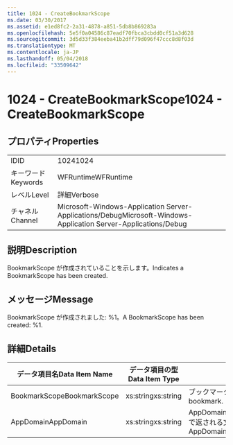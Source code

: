 ```yaml
---
title: 1024 - CreateBookmarkScope
ms.date: 03/30/2017
ms.assetid: e1ed8fc2-2a31-4878-a851-5db8b869283a
ms.openlocfilehash: 5e5f0a04586c87eadf70fbca3cbdd0cf51a3d628
ms.sourcegitcommit: 3d5d33f384eeba41b2dff79d096f47ccc8d8f03d
ms.translationtype: MT
ms.contentlocale: ja-JP
ms.lasthandoff: 05/04/2018
ms.locfileid: "33509642"
---
```

# <a name="1024---createbookmarkscope"></a><span data-ttu-id="e70cb-102">1024 - CreateBookmarkScope</span><span class="sxs-lookup"><span data-stu-id="e70cb-102">1024 - CreateBookmarkScope</span></span>
## <a name="properties"></a><span data-ttu-id="e70cb-103">プロパティ</span><span class="sxs-lookup"><span data-stu-id="e70cb-103">Properties</span></span>  
  
|||  
|-|-|  
|<span data-ttu-id="e70cb-104">ID</span><span class="sxs-lookup"><span data-stu-id="e70cb-104">ID</span></span>|<span data-ttu-id="e70cb-105">1024</span><span class="sxs-lookup"><span data-stu-id="e70cb-105">1024</span></span>|  
|<span data-ttu-id="e70cb-106">キーワード</span><span class="sxs-lookup"><span data-stu-id="e70cb-106">Keywords</span></span>|<span data-ttu-id="e70cb-107">WFRuntime</span><span class="sxs-lookup"><span data-stu-id="e70cb-107">WFRuntime</span></span>|  
|<span data-ttu-id="e70cb-108">レベル</span><span class="sxs-lookup"><span data-stu-id="e70cb-108">Level</span></span>|<span data-ttu-id="e70cb-109">詳細</span><span class="sxs-lookup"><span data-stu-id="e70cb-109">Verbose</span></span>|  
|<span data-ttu-id="e70cb-110">チャネル</span><span class="sxs-lookup"><span data-stu-id="e70cb-110">Channel</span></span>|<span data-ttu-id="e70cb-111">Microsoft-Windows-Application Server-Applications/Debug</span><span class="sxs-lookup"><span data-stu-id="e70cb-111">Microsoft-Windows-Application Server-Applications/Debug</span></span>|  
  
## <a name="description"></a><span data-ttu-id="e70cb-112">説明</span><span class="sxs-lookup"><span data-stu-id="e70cb-112">Description</span></span>  
 <span data-ttu-id="e70cb-113">BookmarkScope が作成されていることを示します。</span><span class="sxs-lookup"><span data-stu-id="e70cb-113">Indicates a BookmarkScope has been created.</span></span>  
  
## <a name="message"></a><span data-ttu-id="e70cb-114">メッセージ</span><span class="sxs-lookup"><span data-stu-id="e70cb-114">Message</span></span>  
 <span data-ttu-id="e70cb-115">BookmarkScope が作成されました: %1。</span><span class="sxs-lookup"><span data-stu-id="e70cb-115">A BookmarkScope has been created: %1.</span></span>  
  
## <a name="details"></a><span data-ttu-id="e70cb-116">詳細</span><span class="sxs-lookup"><span data-stu-id="e70cb-116">Details</span></span>  
  
|<span data-ttu-id="e70cb-117">データ項目名</span><span class="sxs-lookup"><span data-stu-id="e70cb-117">Data Item Name</span></span>|<span data-ttu-id="e70cb-118">データ項目の型</span><span class="sxs-lookup"><span data-stu-id="e70cb-118">Data Item Type</span></span>|<span data-ttu-id="e70cb-119">説明</span><span class="sxs-lookup"><span data-stu-id="e70cb-119">Description</span></span>|  
|--------------------|--------------------|-----------------|  
|<span data-ttu-id="e70cb-120">BookmarkScope</span><span class="sxs-lookup"><span data-stu-id="e70cb-120">BookmarkScope</span></span>|<span data-ttu-id="e70cb-121">xs:string</span><span class="sxs-lookup"><span data-stu-id="e70cb-121">xs:string</span></span>|<span data-ttu-id="e70cb-122">ブックマークのスコープ。</span><span class="sxs-lookup"><span data-stu-id="e70cb-122">The scope of the bookmark.</span></span>|  
|<span data-ttu-id="e70cb-123">AppDomain</span><span class="sxs-lookup"><span data-stu-id="e70cb-123">AppDomain</span></span>|<span data-ttu-id="e70cb-124">xs:string</span><span class="sxs-lookup"><span data-stu-id="e70cb-124">xs:string</span></span>|<span data-ttu-id="e70cb-125">AppDomain.CurrentDomain.FriendlyName で返される文字列。</span><span class="sxs-lookup"><span data-stu-id="e70cb-125">The string returned by AppDomain.CurrentDomain.FriendlyName.</span></span>|
